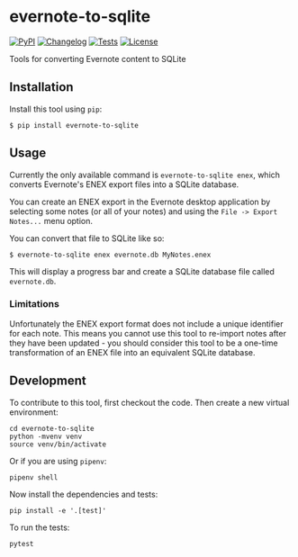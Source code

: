 # evernote-to-sqlite

[![PyPI](https://img.shields.io/pypi/v/evernote-to-sqlite.svg)](https://pypi.org/project/evernote-to-sqlite/)
[![Changelog](https://img.shields.io/github/v/release/dogsheep/evernote-to-sqlite?include_prereleases&label=changelog)](https://github.com/dogsheep/evernote-to-sqlite/releases)
[![Tests](https://github.com/dogsheep/evernote-to-sqlite/workflows/Test/badge.svg)](https://github.com/dogsheep/evernote-to-sqlite/actions?query=workflow%3ATest)
[![License](https://img.shields.io/badge/license-Apache%202.0-blue.svg)](https://github.com/dogsheep/evernote-to-sqlite/blob/master/LICENSE)

Tools for converting Evernote content to SQLite

## Installation

Install this tool using `pip`:

    $ pip install evernote-to-sqlite

## Usage

Currently the only available command is `evernote-to-sqlite enex`, which converts Evernote's ENEX export files into a SQLite database.

You can create an ENEX export in the Evernote desktop application by selecting some notes (or all of your notes) and using the `File -> Export Notes...` menu option.

You can convert that file to SQLite like so:

    $ evernote-to-sqlite enex evernote.db MyNotes.enex

This will display a progress bar and create a SQLite database file called `evernote.db`.

### Limitations

Unfortunately the ENEX export format does not include a unique identifier for each note. This means you cannot use this tool to re-import notes after they have been updated - you should consider this tool to be a one-time transformation of an ENEX file into an equivalent SQLite database.

## Development

To contribute to this tool, first checkout the code. Then create a new virtual environment:

    cd evernote-to-sqlite
    python -mvenv venv
    source venv/bin/activate

Or if you are using `pipenv`:

    pipenv shell

Now install the dependencies and tests:

    pip install -e '.[test]'

To run the tests:

    pytest

